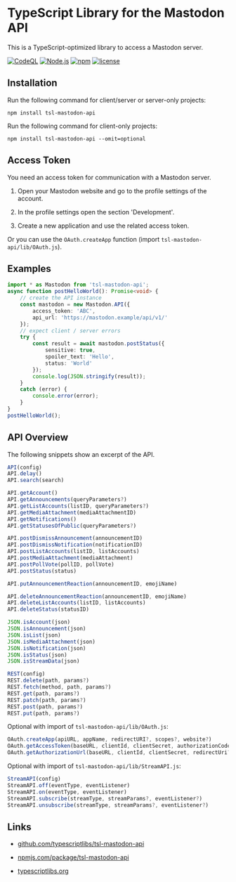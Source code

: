 TypeScript Library for the Mastodon API
=======================================

This is a TypeScript-optimized library to access a Mastodon server.



[![CodeQL](https://github.com/typescriptlibs/tsl-mastodon-api/workflows/CodeQL/badge.svg)](https://github.com/typescriptlibs/tsl-mastodon-api/actions/workflows/codeql.yml)
[![Node.js](https://github.com/typescriptlibs/tsl-mastodon-api/workflows/Node.js/badge.svg)](https://github.com/typescriptlibs/tsl-mastodon-api/actions/workflows/node.js.yml)
[![npm](https://img.shields.io/npm/v/tsl-mastodon-api.svg)](https://www.npmjs.com/package/tsl-mastodon-api)
[![license](https://img.shields.io/npm/l/tsl-mastodon-api.svg)](https://github.com/typescriptlibs/tsl-mastodon-api/blob/main/LICENSE.md)



Installation
------------

Run the following command for client/server or server-only projects:

```Shell
npm install tsl-mastodon-api
```

Run the following command for client-only projects:

```Shell
npm install tsl-mastodon-api --omit=optional
```


Access Token
------------

You need an access token for communication with a Mastodon server.

1. Open your Mastodon website and go to the profile settings of the account.

2. In the profile settings open the section 'Development'.

3. Create a new application and use the related access token.

Or you can use the `OAuth.createApp` function (import `tsl-mastodon-api/lib/OAuth.js`).



Examples
--------

```TypeScript
import * as Mastodon from 'tsl-mastodon-api';
async function postHelloWorld(): Promise<void> {
    // create the API instance
    const mastodon = new Mastodon.API({
        access_token: 'ABC',
        api_url: 'https://mastodon.example/api/v1/'
    });
    // expect client / server errors
    try {
        const result = await mastodon.postStatus({
            sensitive: true,
            spoiler_text: 'Hello',
            status: 'World'
        });
        console.log(JSON.stringify(result));
    }
    catch (error) {
        console.error(error);
    }
}
postHelloWorld();
```



API Overview
------------

The following snippets show an excerpt of the API.

```TypeScript
API(config)
API.delay()
API.search(search)

API.getAccount()
API.getAnnouncements(queryParameters?)
API.getListAccounts(listID, queryParameters?)
API.getMediaAttachment(mediaAttachmentID)
API.getNotifications()
API.getStatusesOfPublic(queryParameters?)

API.postDismissAnnouncement(announcementID)
API.postDismissNotification(notificationID)
API.postListAccounts(listID, listAccounts)
API.postMediaAttachment(mediaAttachment)
API.postPollVote(pollID, pollVote)
API.postStatus(status)

API.putAnnouncementReaction(announcementID, emojiName)

API.deleteAnnouncementReaction(announcementID, emojiName)
API.deleteListAccounts(listID, listAccounts)
API.deleteStatus(statusID)
```

```TypeScript
JSON.isAccount(json)
JSON.isAnnouncement(json)
JSON.isList(json)
JSON.isMediaAttachment(json)
JSON.isNotification(json)
JSON.isStatus(json)
JSON.isStreamData(json)
```

```TypeScript
REST(config)
REST.delete(path, params?)
REST.fetch(method, path, params?)
REST.get(path, params?)
REST.patch(path, params?)
REST.post(path, params?)
REST.put(path, params?)
```

Optional with import of `tsl-mastodon-api/lib/OAuth.js`:

```TypeScript
OAuth.createApp(apiURL, appName, redirectURI?, scopes?, website?)
OAuth.getAccessToken(baseURL, clientId, clientSecret, authorizationCode, redirectUri?)
OAuth.getAuthorizationUrl(baseURL, clientId, clientSecret, redirectUri?, scope?)
```

Optional with import of `tsl-mastodon-api/lib/StreamAPI.js`:

```TypeScript
StreamAPI(config)
StreamAPI.off(eventType, eventListener)
StreamAPI.on(eventType, eventListener)
StreamAPI.subscribe(streamType, streamParams?, eventListener?)
StreamAPI.unsubscribe(streamType, streamParams?, eventListener?)
```



Links
-----

* [github.com/typescriptlibs/tsl-mastodon-api](https://github.com/typescriptlibs/tsl-mastodon-api/releases)

* [npmjs.com/package/tsl-mastodon-api](https://www.npmjs.com/package/tsl-mastodon-api)

* [typescriptlibs.org](https://typescriptlibs.org/)
